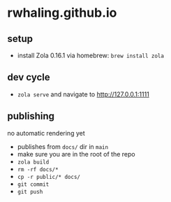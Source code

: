 # rwhaling.github.io

## setup
- install Zola 0.16.1 via homebrew: `brew install zola`

## dev cycle
- `zola serve` and navigate to http://127.0.0.1:1111

## publishing
no automatic rendering yet
- publishes from `docs/` dir in `main`
- make sure you are in the root of the repo
- `zola build`
- `rm -rf docs/*` 
- `cp -r public/* docs/`
- `git commit`
- `git push`
